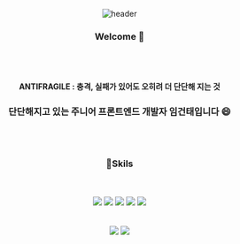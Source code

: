 
<div align='center'>
  
![header](https://capsule-render.vercel.app/api?type=waving&text=TaelimHub&height=270&color=auto&fontAlignY=42)

### Welcome 👋
  <br><br/> 
#### ANTIFRAGILE : 충격, 실패가 있어도 오히려 더 단단해 지는 것
### 단단해지고 있는 주니어 프론트엔드 개발자 임건태입니다 :smile:
  
  
 <br><br/>  
### :blue_book:Skils
<br><br/> 
<img src="https://img.shields.io/badge/HTML5-E34F26?style=for-the-badge&logo=HTML5&logoColor=white">
<img src="https://img.shields.io/badge/CSS3-1572B6?style=for-the-badge&logo=CSS3&logoColor=white">
<img src="https://img.shields.io/badge/JavaScript-F7DF1E?style=for-the-badge&logo=JavaScript&logoColor=white"> 
<img src="https://img.shields.io/badge/TypeScript-3178C6?style=for-the-badge&logo=TypeScript&logoColor=white"> 
<img src="https://img.shields.io/badge/React-61DAFB?style=for-the-badge&logo=React&logoColor=white">   
  <br><br/> 
 <img src="https://img.shields.io/badge/Node.js-339933?style=for-the-badge&logo=Node.js&logoColor=white"> 
<img src="https://img.shields.io/badge/MongoDB-47A248?style=for-the-badge&logo=MongoDB&logoColor=white"> 
  
  
</div>

